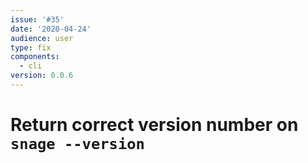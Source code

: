 ```yaml
---
issue: '#35'
date: '2020-04-24'
audience: user
type: fix
components:
  - cli
version: 0.0.6
---
```

# Return correct version number on `snage --version`
